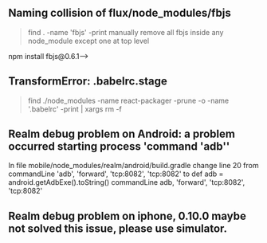 ## Naming collision of flux/node_modules/fbjs
> find . -name 'fbjs' -print
> manually remove all fbjs inside any node_module except one at top level
<!--> npm install fbjs@0.6.1-->

## TransformError: .babelrc.stage
> find ./node_modules -name react-packager -prune -o -name '.babelrc' -print | xargs rm -f

## Realm debug problem on Android: a problem occurred starting process 'command 'adb''
In file mobile/node_modules/realm/android/build.gradle
change line 20 from
    commandLine 'adb', 'forward', 'tcp:8082', 'tcp:8082'
to
    def adb = android.getAdbExe().toString()
    commandLine adb, 'forward', 'tcp:8082', 'tcp:8082'
    
## Realm debug problem on iphone, 0.10.0 maybe not solved this issue, please use simulator. 